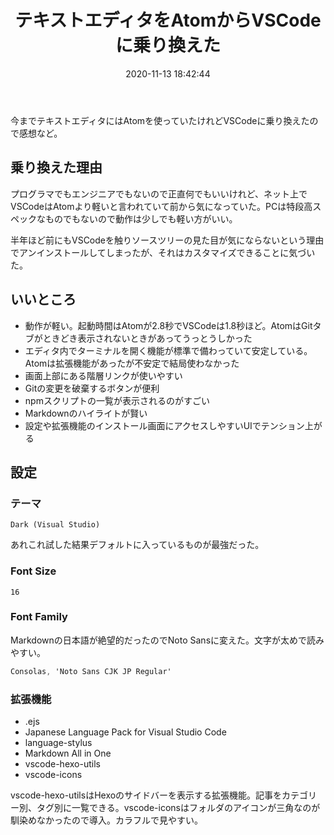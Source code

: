 ﻿---
title: テキストエディタをAtomからVSCodeに乗り換えた
date: 2020-11-13 18:42:44
post_id: h9x6ki
categories:
  - 雑記
tags:
---

今までテキストエディタにはAtomを使っていたけれどVSCodeに乗り換えたので感想など。

<!-- more -->

## 乗り換えた理由

プログラマでもエンジニアでもないので正直何でもいいけれど、ネット上でVSCodeはAtomより軽いと言われていて前から気になっていた。PCは特段高スペックなものでもないので動作は少しでも軽い方がいい。

半年ほど前にもVSCodeを触りソースツリーの見た目が気にならないという理由でアンインストールしてしまったが、それはカスタマイズできることに気づいた。


## いいところ

- 動作が軽い。起動時間はAtomが2.8秒でVSCodeは1.8秒ほど。AtomはGitタブがときどき表示されないときがあってうっとうしかった
- エディタ内でターミナルを開く機能が標準で備わっていて安定している。Atomは拡張機能があったが不安定で結局使わなかった
- 画面上部にある階層リンクが使いやすい
- Gitの変更を破棄するボタンが便利
- npmスクリプトの一覧が表示されるのがすごい
- Markdownのハイライトが賢い
- 設定や拡張機能のインストール画面にアクセスしやすいUIでテンション上がる



## 設定

### テーマ

```
Dark (Visual Studio)
```

あれこれ試した結果デフォルトに入っているものが最強だった。


### Font Size

```
16
```

### Font Family

Markdownの日本語が絶望的だったのでNoto Sansに変えた。文字が太めで読みやすい。

```css
Consolas, 'Noto Sans CJK JP Regular'
```

### 拡張機能

- .ejs
- Japanese Language Pack for Visual Studio Code
- language-stylus
- Markdown All in One
- vscode-hexo-utils
- vscode-icons

vscode-hexo-utilsはHexoのサイドバーを表示する拡張機能。記事をカテゴリー別、タグ別に一覧できる。vscode-iconsはフォルダのアイコンが三角なのが馴染めなかったので導入。カラフルで見やすい。